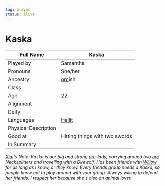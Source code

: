 ```yaml
---
tag: player
status: alive
---
```

# Kaska
| Full Name | Kaska                          |   
| --------- | ------------------------------ | 
| Played by | Samantha                       |     
| Pronouns  | She/her                        |     
| Ancestry  | [orc](questforthefrozenflame/docs/Backstory/Notions/Races/Orc.md)ish                         |     
| Class     |                               |     
| Age       |22 |     
| Alignment |                               |     
| Deity     |                               |     
| Languages | [Hallit](questforthefrozenflame/docs/Backstory/Notions/Hallit.md) |
| Physical Description |                  |      
| Good at   | Hitting things with two swords |     
| In Summary |           | 

*[Xiat](questforthefrozenflame/docs/Backstory/Party-Members/Xiat.md)'s Note: Kaska is our big and strong [orc](questforthefrozenflame/docs/Backstory/Notions/Races/Orc.md)-lady, carrying around two [orc](questforthefrozenflame/docs/Backstory/Notions/Races/Orc.md) Necksplitters and travelling with a Direwolf. Has been friends with [Willow](questforthefrozenflame/docs/Backstory/Party-Members/Willow.md) for as long as I know, or they know. Every friends group needs a Kaska, so people know not to play around with your group. Always willing to defend her friends. I respect her because she's also an animal lover.* 